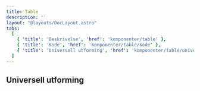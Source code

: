 ```yaml
---
title: Table
description: ''
layout: "@layouts/DocLayout.astro"
tabs:
  [
    { 'title': 'Beskrivelse', 'href': 'komponenter/table' },
    { 'title': 'Kode', 'href': 'komponenter/table/kode' },
    { 'title': 'Universell utforming', 'href': 'komponenter/table/universell-utforming' },
  ]
---
```


## Universell utforming
